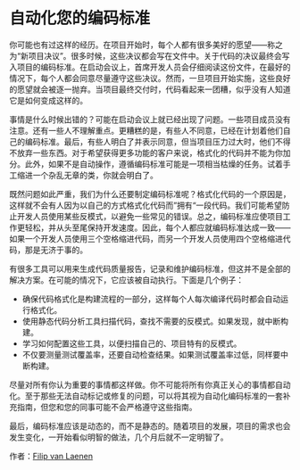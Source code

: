 # 自动化您的编码标准

你可能也有过这样的经历。在项目开始时，每个人都有很多美好的愿望——称之为“新项目决议”。很多时候，这些决议都会写在文件中。关于代码的决议最终会写入项目的编码标准。在启动会议上，首席开发人员会仔细阅读这份文件，在最好的情况下，每个人都会同意尽量遵守这些决议。然而，一旦项目开始实施，这些良好的愿望就会被逐一抛弃。当项目最终交付时，代码看起来一团糟，似乎没有人知道它是如何变成这样的。

事情是什么时候出错的？可能在启动会议上就已经出现了问题。一些项目成员没有注意。还有一些人不理解重点。更糟糕的是，有些人不同意，已经在计划着他们自己的编码标准。最后，有些人明白了并表示同意，但当项目压力过大时，他们不得不放弃一些东西。对于希望获得更多功能的客户来说，格式化的代码并不能为你加分。此外，如果不是自动操作，遵循编码标准可能是一项相当枯燥的任务。试着手工缩进一个杂乱无章的类，你就会明白了。

既然问题如此严重，我们为什么还要制定编码标准呢？格式化代码的一个原因是，这样就不会有人因为以自己的方式格式化代码而”拥有“一段代码。我们可能希望防止开发人员使用某些反模式，以避免一些常见的错误。总之，编码标准应使项目工作更轻松，并从头至尾保持开发速度。因此，每个人都应就编码标准达成一致——如果一个开发人员使用三个空格缩进代码，而另一个开发人员使用四个空格缩进代码，那是无济于事的。

有很多工具可以用来生成代码质量报告，记录和维护编码标准，但这并不是全部的解决方案。在可能的情况下，它应该被自动执行。下面是几个例子：

- 确保代码格式化是构建流程的一部分，这样每个人每次编译代码时都会自动运行格式化。
- 使用静态代码分析工具扫描代码，查找不需要的反模式。如果发现，就中断构建。
- 学习如何配置这些工具，以便扫描自己的、项目特有的反模式。
- 不仅要测量测试覆盖率，还要自动检查结果。如果测试覆盖率过低，同样要中断构建。

尽量对所有你认为重要的事情都这样做。你不可能将所有你真正关心的事情都自动化。至于那些无法自动标记或修复的问题，可以将其视为自动化编码标准的一套补充指南，但您和您的同事可能不会严格遵守这些指南。

最后，编码标准应该是动态的，而不是静态的。随着项目的发展，项目的需求也会发生变化，一开始看似明智的做法，几个月后就不一定明智了。

作者：[Filip van Laenen](http://programmer.97things.oreilly.com/wiki/index.php/Filip_van_Laenen)